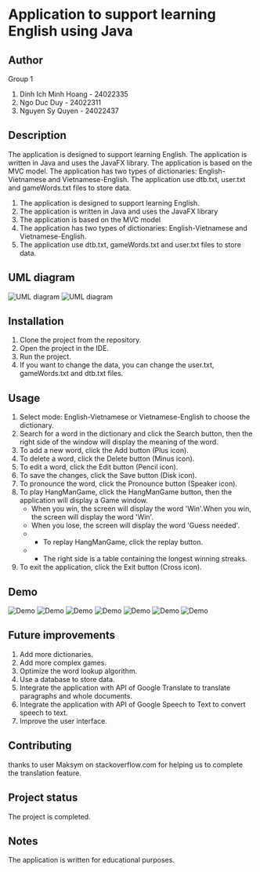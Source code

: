 # Application to support learning English using Java

## Author
Group 1
1. Dinh Ich Minh Hoang - 24022335
2. Ngo Duc Duy - 24022311
3. Nguyen Sy Quyen - 24022437

## Description
The application is designed to support learning English. The application is written in Java and uses the JavaFX library. The application is based on the MVC model. The application has two types of dictionaries: English-Vietnamese and Vietnamese-English. The application use dtb.txt, user.txt and gameWords.txt files to store data.
1. The application is designed to support learning English.
2. The application is written in Java and uses the JavaFX library
3. The application is based on the MVC model
4. The application has two types of dictionaries: English-Vietnamese and Vietnamese-English.
5. The application use dtb.txt, gameWords.txt and user.txt files to store data.

## UML diagram

![UML diagram](btl/src/main/resources/img/UML1.jpg)
![UML diagram](btl/src/main/resources/img/UML2.jpg)


## Installation
1. Clone the project from the repository.
2. Open the project in the IDE.
3. Run the project.
4. If you want to change the data, you can change the user.txt, gameWords.txt and dtb.txt files.

## Usage
1. Select mode: English-Vietnamese or Vietnamese-English to choose the dictionary.
2. Search for a word in the dictionary and click the Search button, then the right side of the window will display the meaning of the word.
3. To add a new word, click the Add button (Plus icon).
4. To delete a word, click the Delete button (Minus icon).
5. To edit a word, click the Edit button (Pencil icon).
6. To save the changes, click the Save button (Disk icon).
7. To pronounce the word, click the Pronounce button (Speaker icon).
8. To play HangManGame, click the HangManGame button, then the application will display a Game window.
    + When you win, the screen will display the word 'Win'.When you win, the screen will display the word 'Win'.
    + When you lose, the screen will display the word 'Guess needed'.
    + + To replay HangManGame, click the replay button.
    +  + The right side is a table containing the longest winning streaks.
9. To exit the application, click the Exit button (Cross icon).

## Demo

![Demo](btl/src/main/resources/img/loginview.png)
![Demo](btl/src/main/resources/img/signupview.png)
![Demo](btl/src/main/resources/img/homeview.png)
![Demo](btl/src/main/resources/img/accountview.png)
![Demo](btl/src/main/resources/img/searchview.png)
![Demo](btl/src/main/resources/img/translateview.png)
![Demo](btl/src/main/resources/img/gameview.png)



## Future improvements
1. Add more dictionaries.
2. Add more complex games.
3. Optimize the word lookup algorithm.
4. Use a database to store data.
5. Integrate the application with API of Google Translate to translate paragraphs and whole documents.
6. Integrate the application with API of Google Speech to Text to convert speech to text.
7. Improve the user interface.

## Contributing
thanks to user Maksym on stackoverflow.com for helping us to complete the translation feature.

## Project status
The project is completed.

## Notes
The application is written for educational purposes.